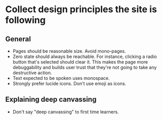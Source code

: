 # Collect design principles the site is following

## General

- Pages should be reasonable size. Avoid mono-pages.
- Zero state should always be reachable. For instance, clicking a radio button that's selected should clear it. This makes the page more debuggability and builds user trust that they're not going to take any destructive action.
- Text expected to be spoken uses monospace.
- Strongly prefer lucide icons. Don't use emoji as icons.

## Explaining deep canvassing

- Don't say "deep canvassing" to first time learners.


